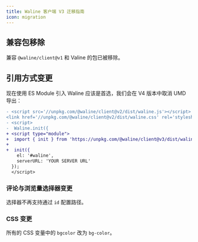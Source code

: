 ```yaml
---
title: Waline 客户端 V3 迁移指南
icon: migration
---
```


## 兼容包移除

兼容 `@waline/client@v1` 和 Valine 的包已被移除。

## 引用方式变更

现在使用 ES Module 引入 Waline 应该是首选，我们会在 V4 版本中取消 UMD 导出：

```diff
- <script src='//unpkg.com/@waline/client@v2/dist/waline.js'></script>
<link href='//unpkg.com/@waline/client@v2/dist/waline.css' rel='stylesheet' />
- <script>
-  Waline.init({
+ <script type="module">
+  import { init } from 'https://unpkg.com/@waline/client@v3/dist/waline.mjs';
+
+  init({
    el: '#waline',
    serverURL: 'YOUR SERVER URL'
  });
  </script>
```

### 评论与浏览量选择器变更

选择器不再支持通过 `id` 配置路径。

### CSS 变更

所有的 CSS 变量中的 `bgcolor` 改为 `bg-color`。
